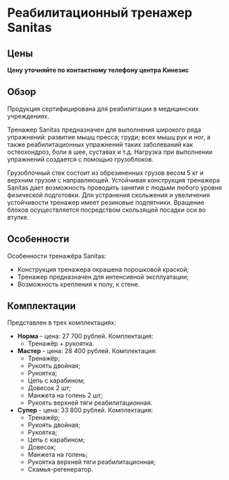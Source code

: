 # Реабилитационный тренажер Sanitas

## Цены

**Цену уточняйте по контактному телефону центра Кинезис**

## Обзор

Продукция сертифицирована для реабилитации в медицинских учреждениях.

Тренажер Sanitas предназначен для выполнения широкого ряда упражнений: развитие мышц пресса; груди; всех мышц рук и ног, а также реабилитационных упражнений таких заболеваний как остеохондроз, боли в шее, суставах и т.д. Нагрузка при выполнении упражнений создается с помощью грузоблоков.

Грузоблочный стек состоит из обрезиненных грузов весом 5 кг и верхним грузом с направляющей. Устойчивая конструкция тренажера Sanitas дает возможность проводить занятия с людьми любого уровня физической подготовки. Для устранения скольжения и увеличения устойчивости тренажер имеет резиновые подпятники. Вращение блоков осуществляется посредством скользящей посадки оси во втулке.

## Особенности

Особенности тренажёра Sanitas:

- Конструкция тренажера окрашена порошковой краской;
- Тренажер предназначен для интенсивной эксплуатации;
- Возможность крепления к полу, к стене.

## Комплектации

Представлен в трех комплектациях: 

- **Норма** - цена: 27 700 рублей. Комплектация: 
  - Тренажёр + рукоятка.
- **Мастер** - цена: 28 400 рублей. Комплектация: 
  - Тренажёр;
  - Рукоять двойная;
  - Рукоятка;
  - Цепь с карабином;
  - Довесок 2 шт; 
  - Манжета на голень 2 шт;
  - Рукоять верхней тяги реабилитационная.
- **Супер** - цена: 33 800 рублей. Комплектация:
  - Тренажёр;
  - Рукоять двойная;
  - Рукоятка;
  - Цепь с карабином;
  - Довесок;
  - Манжета на голень;
  - Рукоятка верхней тяги реабилитационная;
  - Скамья-регенератор.

